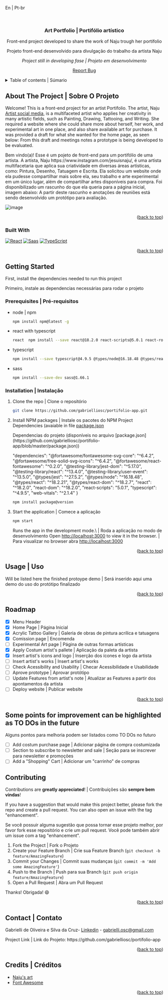 <a name="readme-top">En | Pt-br</a>

<br />
<div align="center">
<h3 align="center">Art Portfolio | Portifólio artístico</h3>
  <p align="center">
    Front-end project developed to share the work of Naju trough her portifolio
  </p>
  <p>
    Projeto front-end desenvolvido para divulgação do trabalho da artista Naju
  </p>
  <p>
    <i>Project still in developing fase | Projeto em desenvolvimento</i>
  </p>
  <p><a href="https://github.com/gabrielliosc/portifolio-app/issues">Report Bug</a></p>
</div>

<details>
  <summary>Table of contents | Súmario</summary>
  <ol>
    <li>
      <a href="#about-the-project">About the Project | Sobre o projeto</a>
      <ul>
        <li><a href="#built-with">Built With | Construído Utilizando</a></li>
      </ul>
    </li>
    <li>
      <a href="#getting-started">Getting Started | Inicializando</a>
      <ul>
        <li><a href="#prerequisites">Prerequisites | Pré-requisitos</a></li>
        <li><a href="#installation">Installation | Instalação</a></li>
      </ul>
    </li>
    <li><a href="#usage">Usage | Uso</a></li>
    <li><a href="#roadmap">Roadmap</a></li>
    <li><a href="#contact">Contact | Contato</a></li>
    <li><a href="#credits">Credits | Créditos</a></li>
  </ol>
</details>

## About The Project | Sobre O Projeto

Welcome! This is a front-end project for an artist Portifolio. The artist, Naju [Artist social media](https://www.instagram.com/jesuisnaju/), is a multifaceted artist who applies her creativity in many artistic fields, such as Painting, Drawing, Tattooing, and Writing. She required a website where she could share more about herself, her work, and experimental art in one place, and also share available art for purchase. 
It was provided a draft for what she wanted for the home page, as seen below:
From this draft and meetings notes a prototype is being developed to be evaluated.

<p>Bem vindo(a)! Esse é um pojeto de front-end para um portifólio de uma artista. A artista, Naju https://www.instagram.com/jesuisnaju/, é uma artista multifacetaria que aplica sua criatividade em diversas áreas artísticas, como: Pintura, Desenho, Tatuagem e Escrita. Ela solicitou um website onde ela pudesse compartilhar mais sobre ela, seu trabalho e arte experimental em um único lugar, além de compartilhar artes disponíveis para compra.
Foi disponibilizado um rascunho do que ela queria para a página inicial, imagem abaixo:
A partir deste rascunho e anotações de reuniões está sendo desenvolvido um protótipo para avaliação.</p>

![image](https://github.com/gabrielliosc/portifolio-app/assets/33656144/7f50ea45-0d63-4447-8cde-4ba1d05f5526)

<p align="right">(<a href="#readme-top">back to top</a>)</p>



### Built With

[![React][React.js]][React-url] [![Saas][Saas.com]][Saas-url] [![TypeScript][TypeScript.com]][TypeScript-url]

<p align="right">(<a href="#readme-top">back to top</a>)</p>

<!-- GETTING STARTED -->
## Getting Started

First, install the dependencies needed to run this project

<p>Primeiro, instale as dependencias necessárias para rodar o projeto</p>

### Prerequisites | Pré-requisitos

* node | npm
  ```sh
  npm install npm@latest -g
  ```
* react with typescript
  ```sh
  react  npm install --save react@18.2.0 react-scripts@5.0.1 react-router-dom@18.2.0
  ```
* typescript
  ```sh
  npm install --save typescript@4.9.5 @types/node@16.18.48 @types/react@18.2.21 @types/react-dom@18.2.7 @types/jest@27.5.2
  ```
* sass
  ```sh
  npm install --save-dev sass@1.66.1
  ```
### Installation | Instalação

1. Clone the repo | Clone o repositório
   ```sh
   git clone https://github.com/gabrielliosc/portifolio-app.git
   ```
2. Install NPM packages | Instale os pacotes do NPM
   Project Dependencies (avaiable in file [package.json](https://github.com/gabrielliosc/portifolio-app/blob/master/package.json)
   <p> Dependencias do projeto (disponíveis no arquivo [package.json](https://github.com/gabrielliosc/portifolio-app/blob/master/package.json)) </p>
   
    "dependencies":
      "@fortawesome/fontawesome-svg-core": "^6.4.2",
      "@fortawesome/free-solid-svg-icons": "^6.4.2",
      "@fortawesome/react-fontawesome": "^0.2.0",
      "@testing-library/jest-dom": "^5.17.0",
      "@testing-library/react": "^13.4.0",
      "@testing-library/user-event": "^13.5.0",
      "@types/jest": "^27.5.2",
      "@types/node": "^16.18.48",
      "@types/react": "^18.2.21",
      "@types/react-dom": "^18.2.7",
      "react": "^18.2.0",
      "react-dom": "^18.2.0",
      "react-scripts": "5.0.1",
      "typescript": "^4.9.5",
      "web-vitals": "^2.1.4"
   }
   ```sh
   npm install package@version
   ```
4. Start the application | Comece a aplicação
    ```sh
   npm start
   ```
   Runs the app in the development mode.\ | Roda a aplicação no modo de desenvolvimento
   Open [http://localhost:3000](http://localhost:3000) to view it in the browser. | Para visualizar no browser abra [http://localhost:3000](http://localhost:3000)

<p align="right">(<a href="#readme-top">back to top</a>)</p>

## Usage | Uso

Will be listed here the finished protoype demo | Será inserido aqui uma demo do uso do protótipo finalizado

<p align="right">(<a href="#readme-top">back to top</a>)</p>

## Roadmap

- [x] Menu Header
- [x] Home Page | Página Inicial
- [x] Acrylic Tattoo Gallery | Galeria de obras de pintura acrílica e tatuagens
- [x] Comission page | Encomenda
- [ ] Experimental Art page | Página de outras formas artísticas
- [x] Apply Costum artist's pallete | Aplicação da paleta da artista
- [x] Insert artist's icons and logo | Inserção dos ícones e logo da artista
- [ ] Insert artist's works | Insert artist's works
- [ ] Check Acessibility and Usability | Checar Acessibilidade e Usabilidade
- [ ] Aprove prototype | Aprovar protótipo
- [ ] Update Features from artist's note | Atualizar as Features a partir dos apontamentos da artista
- [ ] Deploy website | Publicar website

<p align="right">(<a href="#readme-top">back to top</a>)</p>

## Some points for improvement can be highlighted as TO DOs in the future 
<p>Alguns pontos para melhoria podem ser listados como TO DOs no futuro</p>

- [ ] Add costum purchase page | Adicionar página de compra costumizada
- [ ] Section to subscribe to newsletter and sale | Seção para se inscrever para newsletter e promoções
- [ ] Add a "Shopping" Cart | Adicionar um "carrinho" de compras

## Contributing
Contributions are **greatly appreciated**! | Contribuições são **sempre bem vindas**!

If you have a suggestion that would make this project better, please fork the repo and create a pull request. You can also open an issue with the tag "enhancement".
<p>Se você possuir alguma sugestão que possa tornar esse projeto melhor, por favor fork esse repositório e crie um pull request. Você pode também abrir um issue com a tag "enhancement".</p>

1. Fork the Project | Fork o Projeto
2. Create your Feature Branch | Crie sua  Feature Branch (`git checkout -b feature/AmazingFeature`)
3. Commit your Changes | Commit suas mudanças (`git commit -m 'Add some AmazingFeature'`)
4. Push to the Branch | Push para sua Branch (`git push origin feature/AmazingFeature`)
5. Open a Pull Request | Abra um Pull Request

Thanks! Obrigada! 😄

<p align="right">(<a href="#readme-top">back to top</a>)</p>

## Contact | Contato

Gabrielli de Oliveira e Silva da Cruz- [Linkedin](https://www.linkedin.com/in/gabrielli-oliveira-cruz/) - gabrielli.osc@gmail.com
<p>Project Link | Link do Projeto: https://github.com/gabrielliosc/portifolio-app</p>

<p align="right">(<a href="#readme-top">back to top</a>)</p>

## Credits | Créditos

* [Naju's art](https://www.instagram.com/jesuisnaju/)
* [Font Awesome](https://fontawesome.com)

<p align="right">(<a href="#readme-top">back to top</a>)</p>

[React.js]: https://img.shields.io/badge/React-20232A?style=for-the-badge&logo=react&logoColor=61DAFB
[React-url]: https://reactjs.org/
[Saas.com]: https://img.shields.io/badge/SASS-cf649a?style=for-the-badge&logo=sass&logoColor=white
[Saas-url]: https://sass-lang.com/
[TypeScript.com]: https://img.shields.io/badge/Typescript-2f74c0?style=for-the-badge&logo=typescript&logoColor=white
[TypeScript-url]: https://www.typescriptlang.org/
